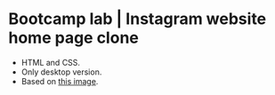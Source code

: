 
# Bootcamp lab | Instagram website home page clone

- HTML and CSS.
- Only desktop version.
- Based on [this image](https://i.imgur.com/DQ9fk1u.png).
